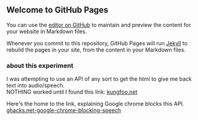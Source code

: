 ## Welcome to GitHub Pages

You can use the [editor on GitHub](https://github.com/nelliesnoodles/speechinHTML.github.io/edit/master/README.md) to maintain and preview the content for your website in Markdown files.

Whenever you commit to this repository, GitHub Pages will run [Jekyll](https://jekyllrb.com/) to rebuild the pages in your site, from the content in your Markdown files.

### about this experiment
I was attempting to use an API of any sort to get the html to give me back text into audio/speech.  
NOTHING worked until I found this link:
[kungfoo.net](http://cr.kungfoo.net/speech/immediately-speak.html)

Here's the home to the link, explaining Google chrome blocks this API.
[ghacks.net-google-chrome-blocking-speech](https://www.ghacks.net/2018/11/21/google-chrome-blocking-speech-synthesis-api-audio-autoplay/)


